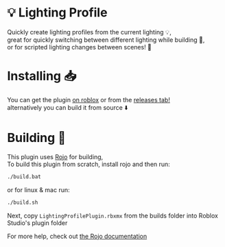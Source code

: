 # 💡 Lighting Profile

Quickly create lighting profiles from the current lighting 💡,<br>
great for quickly switching between different lighting while building 🧱,<br> or for scripted lighting changes between scenes! 📜<br>

# Installing 📥

You can get the plugin [on roblox](https://www.roblox.com/library/8811872666/Lighting-Profile-Creator) or from the [releases tab!](https://github.com/hexa0/lighting-profile/releases)<br>
alternatively you can build it from source ⬇️

# Building 🧱

This plugin uses [Rojo](https://github.com/rojo-rbx/rojo) for building,<br>
To build this plugin from scratch, install rojo and then run:

```bash
./build.bat
```
or for linux & mac run:

```bash
./build.sh
```

Next, copy `LightingProfilePlugin.rbxmx` from the builds folder into Roblox Studio's plugin folder

For more help, check out [the Rojo documentation](https://rojo.space/docs)